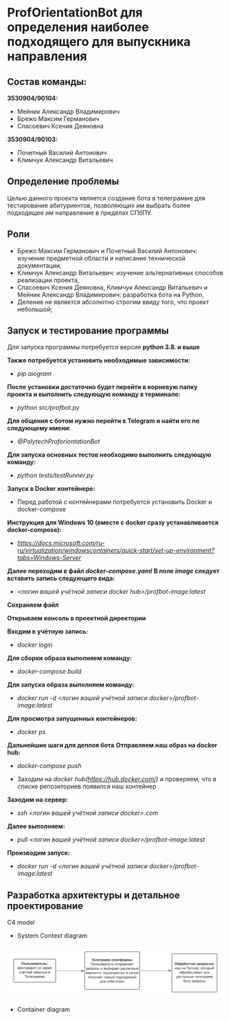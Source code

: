 # ProfOrientationBot для определения наиболее подходящего для выпускника направления

## Состав команды: 
**3530904/90104:**
* Мейник Александр Владимирович
* Брежо Максим Германович
* Спасоевич Ксения Деяновна 

**3530904/90103:**
* Почетный Василий Антонович
* Климчук Александр Витальевич

## Определение проблемы
Целью данного проекта является создание бота в телеграмме для тестирование абитуриентов, позволяющих им выбрать более подходящее им направление в пределах СПбПУ.

## Роли
* Брежо Максим Германович и Почетный Василий Антонович: изучение предметной области и написание технической документации,
* Климчук Александр Витальевич: изучение альтернативных способов реализации проекта,
* Спасоевич Ксения Деяновна, Климчук Александр Витальевич и Мейник Александр Владимирович: разработка бота на Python,
* Деление не является абсолютно строгим ввиду того, что проект небольшой;

## Запуск и тестирование программы
Для запуска программы потребуется версия **python 3.8. и выше**

**Также потребуется установить необходимые зависимости:**
* *pip aiogram*

**После установки достаточно будет перейти в корневую папку проекта и выполнить следующую команду в терминале:**
* *python src/profbot.py*

**Для общения с ботом нужно перейти в Telegram и найти его по следующему имени:**
* *@PolytechProforiontationBot*

**Для запуска основных тестов необходимо выполнить следующую команду:**
* *python tests/testRunner.py*

**Запуск в Docker контейнере:**
* Перед работой с контейнерами потребуется установить Docker и docker-compose

**Инструкция для Windows 10 (вместе с docker сразу устанавливается docker-compose):**
* *https://docs.microsoft.com/ru-ru/virtualization/windowscontainers/quick-start/set-up-environment?tabs=Windows-Server*

**Далее переходим в файл *docker-compose.yaml***
**В поле *image* следует вставить запись следующего вида:**
* *<логин вашей учётной записи docker hub>/profbot-image:latest*

**Сохраняем файл**

**Открываем консоль в проектной директории**

**Входим в учётную запись:**
* *docker login*

**Для сборки образа выполняем команду:**
* *docker-compose build*

**Для запуска образа выполняем команду:**
* *docker run -d <логин вашей учётной записи docker>/profbot-image:latest*

**Для просмотра запущенных контейнеров:**
* *docker ps*

**Дальнейшие шаги для деплоя бота**
**Отправляем наш образ на docker hub:**
* *docker-compose push*

* Заходим на *docker hub(https://hub.docker.com/)* и проверяем, что в списке репозиториев появился наш контейнер

**Заходим на сервер:**
* *ssh <логин вашей учётной записи docker>.com*

**Далее выполняем:**
* *pull <логин вашей учётной записи docker>/profbot-image:latest*

**Производим запуск:**
* *docker run -d <логин вашей учётной записи docker>/profbot-image:latest*

## Разработка архитектуры и детальное проектирование
C4 model
* System Context diagram

![ System Context diagram](https://github.com/kseniaspasoevich/ProfOrientationBot/blob/main/Documentation/ContextDiagram%20(1).png?raw=true..)

* Container diagram

